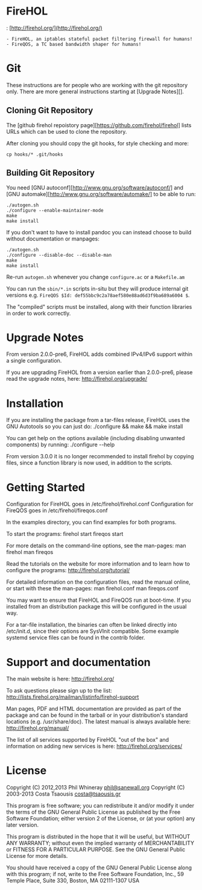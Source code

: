FireHOL
=======

:   [http://firehol.org/](http://firehol.org/)

    - FireHOL, an iptables stateful packet filtering firewall for humans!
    - FireQOS, a TC based bandwidth shaper for humans!

Git
===
These instructions are for people who are working with the git repository
only. There are more general instructions starting at [Upgrade Notes][].

Cloning Git Repository
----------------------

The [github firehol repoistory page][https://github.com/firehol/firehol]
lists URLs which can be used to clone the repository.

After cloning you should copy the git hooks, for style checking and more:

~~~~
cp hooks/* .git/hooks
~~~~

Building Git Repository
-----------------------
You need [GNU autoconf][http://www.gnu.org/software/autoconf/] and
[GNU automake][http://www.gnu.org/software/automake/] to be able to
run:

~~~~
./autogen.sh
./configure --enable-maintainer-mode
make
make install
~~~~

If you don't want to have to install pandoc you can instead choose
to build without documentation or manpages:

~~~~
./autogen.sh
./configure --disable-doc --disable-man
make
make install
~~~~

Re-run `autogen.sh` whenever you change `configure.ac` or a `Makefile.am`

You can run the `sbin/*.in` scripts in-situ but they will produce internal
git versions e.g. `FireQOS $Id: def55bbc9c2a78aef580e88ad6d3f9ba689a6004 $`.

The "compiled" scripts must be installed, along with their function
libraries in order to work correctly.


Upgrade Notes
=============
From version 2.0.0-pre6, FireHOL adds combined IPv4/IPv6 support within
a single configuration.

If you are upgrading FireHOL from a version earlier than 2.0.0-pre6,
please read the upgrade notes, here:
   http://firehol.org/upgrade/


Installation
============
If you are installing the package from a tar-files release, FireHOL uses
the GNU Autotools so you can just do:
  ./configure && make && make install

You can get help on the options available (including disabling unwanted
components) by running:
  ./configure --help

From version 3.0.0 it is no longer recommended to install firehol by
copying files, since a function library is now used, in addition to
the scripts.


Getting Started
===============
Configuration for FireHOL goes in /etc/firehol/firehol.conf
Configuration for FireQOS goes in /etc/firehol/fireqos.conf

In the examples directory, you can find examples for both programs.

To start the programs:
  firehol start
  fireqos start

For more details on the command-line options, see the man-pages:
  man firehol
  man fireqos

Read the tutorials on the website for more information and to learn
how to configure the programs:
  http://firehol.org/tutorial/

For detailed information on the configuration files, read the manual
online, or start with these the man-pages:
  man firehol.conf
  man fireqos.conf

You may want to ensure that FireHOL and FireQOS run at boot-time. If you
installed from an distribution package this will be configured in the
usual way.

For a tar-file installation, the binaries can often be linked directly
into /etc/init.d, since their options are SysVInit compatible. Some
example systemd service files can be found in the contrib folder.


Support and documentation
=========================
The main website is here:
   http://firehol.org/

To ask questions please sign up to the list:
   http://lists.firehol.org/mailman/listinfo/firehol-support

Man pages, PDF and HTML documentation are provided as part of the package
and can be found in the tarball or in your distribution's standard locations
(e.g. /usr/share/doc). The latest manual is always available here:
   http://firehol.org/manual/

The list of all services supported by FireHOL "out of the box" and
information on adding new services is here:
   http://firehol.org/services/


License
=======
Copyright (C) 2012,2013 Phil Whineray <phil@sanewall.org>
Copyright (C) 2003-2013 Costa Tsaousis <costa@tsaousis.gr>

This program is free software; you can redistribute it and/or modify
it under the terms of the GNU General Public License as published by
the Free Software Foundation; either version 2 of the License, or
(at your option) any later version.

This program is distributed in the hope that it will be useful,
but WITHOUT ANY WARRANTY; without even the implied warranty of
MERCHANTABILITY or FITNESS FOR A PARTICULAR PURPOSE.  See the
GNU General Public License for more details.

You should have received a copy of the GNU General Public License
along with this program; if not, write to the Free Software
Foundation, Inc., 59 Temple Place, Suite 330, Boston, MA 02111-1307 USA
